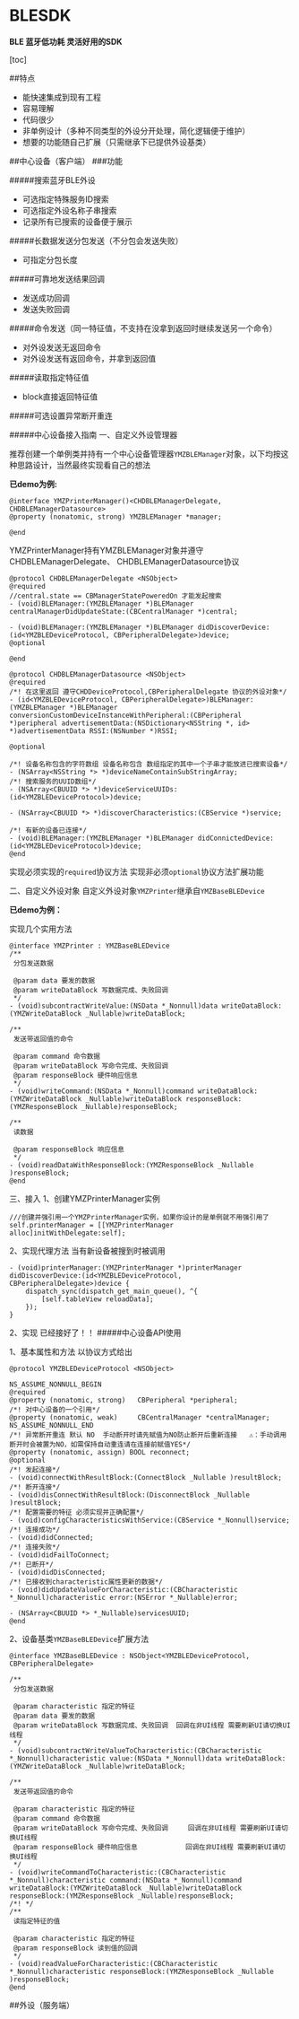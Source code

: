 
# BLESDK
**BLE 蓝牙低功耗  灵活好用的SDK**

[toc]

##特点
- 能快速集成到现有工程
- 容易理解
- 代码很少
- 非单例设计（多种不同类型的外设分开处理，简化逻辑便于维护）
- 想要的功能随自己扩展（只需继承下已提供外设基类）


##中心设备（客户端）
###功能

#####搜索蓝牙BLE外设
- 可选指定特殊服务ID搜索
- 可选指定外设名称子串搜索
- 记录所有已搜索的设备便于展示

#####长数据发送分包发送（不分包会发送失败）
- 可指定分包长度

#####可靠地发送结果回调
- 发送成功回调
- 发送失败回调

#####命令发送（同一特征值，不支持在没拿到返回时继续发送另一个命令）
- 对外设发送无返回命令
- 对外设发送有返回命令，并拿到返回值

#####读取指定特征值
- block直接返回特征值

#####可选设置异常断开重连

#####中心设备接入指南
一、自定义外设管理器

推荐创建一个单例类并持有一个中心设备管理器`YMZBLEManager`对象，以下均按这种思路设计，当然最终实现看自己的想法

**已demo为例:**
```
@interface YMZPrinterManager()<CHDBLEManagerDelegate, CHDBLEManagerDatasource>
@property (nonatomic, strong) YMZBLEManager *manager;

@end
```

YMZPrinterManager持有YMZBLEManager对象并遵守 CHDBLEManagerDelegate、 CHDBLEManagerDatasource协议
```
@protocol CHDBLEManagerDelegate <NSObject>
@required
//central.state == CBManagerStatePoweredOn 才能发起搜索
- (void)BLEManager:(YMZBLEManager *)BLEManager centralManagerDidUpdateState:(CBCentralManager *)central;

- (void)BLEManager:(YMZBLEManager *)BLEManager didDiscoverDevice:(id<YMZBLEDeviceProtocol, CBPeripheralDelegate>)device;
@optional

@end

@protocol CHDBLEManagerDatasource <NSObject>
@required
/*! 在这里返回 遵守CHDDeviceProtocol,CBPeripheralDelegate 协议的外设对象*/
- (id<YMZBLEDeviceProtocol, CBPeripheralDelegate>)BLEManager:(YMZBLEManager *)BLEManager conversionCustomDeviceInstanceWithPeripheral:(CBPeripheral *)peripheral advertisementData:(NSDictionary<NSString *, id> *)advertisementData RSSI:(NSNumber *)RSSI;

@optional

/*! 设备名称包含的字符数组 设备名称包含 数组指定的其中一个子串才能放进已搜索设备*/
- (NSArray<NSString *> *)deviceNameContainSubStringArray;
/*! 搜索服务的UUID数组*/
- (NSArray<CBUUID *> *)deviceServiceUUIDs:(id<YMZBLEDeviceProtocol>)device;

- (NSArray<CBUUID *> *)discoverCharacteristics:(CBService *)service;

/*! 有新的设备已连接*/
- (void)BLEManager:(YMZBLEManager *)BLEManager didConnictedDevice:(id<YMZBLEDeviceProtocol>)device;
@end
```
实现必须实现的`required`协议方法
实现非必须`optional`协议方法扩展功能

二、自定义外设对象
自定义外设对象`YMZPrinter`继承自`YMZBaseBLEDevice`

**已demo为例：**

实现几个实用方法
```
@interface YMZPrinter : YMZBaseBLEDevice
/**
 分包发送数据
 
 @param data 要发的数据
 @param writeDataBlock 写数据完成、失败回调
 */
- (void)subcontractWriteValue:(NSData *_Nonnull)data writeDataBlock:(YMZWriteDataBlock _Nullable)writeDataBlock;

/**
 发送带返回值的命令
 
 @param command 命令数据
 @param writeDataBlock 写命令完成、失败回调
 @param responseBlock 硬件响应信息
 */
- (void)writeCommand:(NSData *_Nonnull)command writeDataBlock:(YMZWriteDataBlock _Nullable)writeDataBlock responseBlock:(YMZResponseBlock _Nullable)responseBlock;

/**
 读数据

 @param responseBlock 响应信息
 */
- (void)readDataWithResponseBlock:(YMZResponseBlock _Nullable )responseBlock;
@end
```

三、接入
1、创建YMZPrinterManager实例
```
///创建并强引用一个YMZPrinterManager实例，如果你设计的是单例就不用强引用了
self.printerManager = [[YMZPrinterManager alloc]initWithDelegate:self];
```
2、实现代理方法 当有新设备被搜到时被调用
```
- (void)printerManager:(YMZPrinterManager *)printerManager didDiscoverDevice:(id<YMZBLEDeviceProtocol, CBPeripheralDelegate>)device {
	dispatch_sync(dispatch_get_main_queue(), ^{
        [self.tableView reloadData];
    });
}
```
2、实现
已经接好了！！
#####中心设备API使用

1、基本属性和方法 以协议方式给出
```
@protocol YMZBLEDeviceProtocol <NSObject>

NS_ASSUME_NONNULL_BEGIN
@required
@property (nonatomic, strong)   CBPeripheral *peripheral;
/*! 对中心设备的一个引用*/
@property (nonatomic, weak)     CBCentralManager *centralManager;
NS_ASSUME_NONNULL_END
/*! 异常断开重连 默认 NO  手动断开时请先赋值为NO防止断开后重新连接   ⚠️：手动调用断开时会被置为NO，如需保持自动重连请在连接前赋值YES*/
@property (nonatomic, assign) BOOL reconnect;
@optional
/*! 发起连接*/
- (void)connectWithResultBlock:(ConnectBlock _Nullable )resultBlock;
/*! 断开连接*/
- (void)disConnectWithResultBlock:(DisconnectBlock _Nullable )resultBlock;
/*! 配置需要的特征 必须实现并正确配置*/
- (void)configCharacteristicsWithService:(CBService *_Nonnull)service;
/*! 连接成功*/
- (void)didConnected;
/*! 连接失败*/
- (void)didFailToConnect;
/*! 已断开*/
- (void)didDisConnected;
/*! 已接收到characteristic属性更新的数据*/
- (void)didUpdateValueForCharacteristic:(CBCharacteristic *_Nonnull)characteristic error:(NSError *_Nullable)error;

- (NSArray<CBUUID *> *_Nullable)servicesUUID;
@end

```
2、设备基类`YMZBaseBLEDevice`扩展方法
```
@interface YMZBaseBLEDevice : NSObject<YMZBLEDeviceProtocol, CBPeripheralDelegate>

/**
 分包发送数据

 @param characteristic 指定的特征
 @param data 要发的数据
 @param writeDataBlock 写数据完成、失败回调  回调在非UI线程 需要刷新UI请切换UI线程
 */
- (void)subcontractWriteValueToCharacteristic:(CBCharacteristic *_Nonnull)characteristic value:(NSData *_Nonnull)data writeDataBlock:(YMZWriteDataBlock _Nullable)writeDataBlock;

/**
 发送带返回值的命令

 @param characteristic 指定的特征
 @param command 命令数据
 @param writeDataBlock 写命令完成、失败回调     回调在非UI线程 需要刷新UI请切换UI线程
 @param responseBlock 硬件响应信息            回调在非UI线程 需要刷新UI请切换UI线程
 */
- (void)writeCommandToCharacteristic:(CBCharacteristic *_Nonnull)characteristic command:(NSData *_Nonnull)command writeDataBlock:(YMZWriteDataBlock _Nullable)writeDataBlock responseBlock:(YMZResponseBlock _Nullable)responseBlock;
/*! */
/**
 读指定特征的值

 @param characteristic 指定的特征
 @param responseBlock 读到值的回调
 */
- (void)readValueForCharacteristic:(CBCharacteristic *_Nonnull)characteristic responseBlock:(YMZResponseBlock _Nullable )responseBlock;
@end

```

##外设（服务端）




